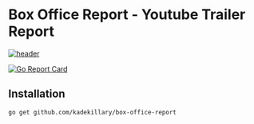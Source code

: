 # Box Office Report - Youtube Trailer Report

[![header](https://i.imgur.com/xYpjhdp.png)](http://www.boxofficereport.com/trailerviews/trailerviews.html)

[![Go Report Card](https://goreportcard.com/badge/github.com/kadekillary/box-office-report)](https://goreportcard.com/report/github.com/kadekillary/box-office-report)

## Installation

```bash
go get github.com/kadekillary/box-office-report
```
